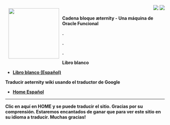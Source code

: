 <a href="http://www.aeternity.com/"><img width="160px" src="http://www.aeternity.com/user/themes/aeon/img/aeternity_logo.png" align="left" hspace="10" vspace="10"></a>

<p align = right><a target="_blank" href="https://twitter.com/intent/tweet?original_referer=https%3A%2F%2Fabout.twitter.com%2Fresources%2Fbuttons&text=Aeternity:%20scalable%20smart%20contracts%20interfacing%20with%20real%20world%20data&tw_p=tweetbutton&url=http%3A%2F%2Fwww.aeternity.com%2F&via=aetrnty"><img src="http://s30.postimg.org/j2q6ql27h/Tweet.png"></a>
<a target="_blank" href="https://twitter.com/aetrnty"> <img src="https://s24.postimg.org/4xcf9j8xh/Follow-_Twitter.jpg?2"></a>
</p>
<b>Cadena bloque æternity - Una máquina de Oracle Funcional<p>

.

.

.

**Libro blanco**
* [Libro blanco (Español)](Whitepaper_Español)

**Traducir aeternity wiki usando el traductor de Google**
* [Home Español](https://translate.google.com/translate?sl=en&tl=es&u=https://github.com/aeternity/wiki/wiki/)
***
Clic en aquí en HOME y se puede traducir el sitio. Gracias por su comprensión. Estaremos encantados de ganar que para ver este sitio en su idioma a traducir. Muchas gracias!